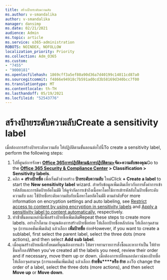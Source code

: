```yaml
---
title: สร้างป้ายระดับความลับ
ms.author: v-smandalika
author: v-smandalika
manager: dansimp
ms.date: 02/21/2021
audience: Admin
ms.topic: article
ms.service: o365-administration
ROBOTS: NOINDEX, NOFOLLOW
localization_priority: Priority
ms.collection: Adm_O365
ms.custom:
- "7455"
- "9000181"
ms.openlocfilehash: 1869cff3a5ef80a90d36a7d40199c14011cd87a0
ms.sourcegitcommit: f4866e94918c7b591ad0cd3b58169d340bcc7f00
ms.translationtype: MT
ms.contentlocale: th-TH
ms.lasthandoff: 05/19/2021
ms.locfileid: "52543776"
---
```

# <a name="create-a-sensitivity-label"></a><span data-ttu-id="e714d-102">สร้างป้ายระดับความลับ</span><span class="sxs-lookup"><span data-stu-id="e714d-102">Create a sensitivity label</span></span>

<span data-ttu-id="e714d-103">เมื่อต้องการสร้างป้ายระดับความลับ ให้ปฏิบัติตามขั้นตอนต่อไปนี้</span><span class="sxs-lookup"><span data-stu-id="e714d-103">To create a sensitivity label, perform the following steps:</span></span>

1. <span data-ttu-id="e714d-104">ไปที่ศูนย์การรักษา **[Office 365การปฏิบัติตาม&การปฏิบัติตาม>](https://sip.protection.office.com/)จัด>ความลับของคุณ**</span><span class="sxs-lookup"><span data-stu-id="e714d-104">Go to the **[Office 365 Security & Compliance Center](https://sip.protection.office.com/) > Classification > Sensitivity labels**.</span></span>
2. <span data-ttu-id="e714d-105">คลิก **+ สร้างป้ายชื่อ** เพื่อเริ่มตัวช่วยสร้าง **ป้ายระดับความลับ** ใหม่</span><span class="sxs-lookup"><span data-stu-id="e714d-105">Click **+ Create a label** to start the **New sensitivity label** wizard.</span></span> <span data-ttu-id="e714d-106">สําหรับข้อมูลเพิ่มเติมเกี่ยวกับการตั้งค่าการเข้ารหัสลับและการติดป้ายอัตโนมัติ ให้ดู[](/microsoft-365/compliance/encryption-sensitivity-labels)จํากัดการเข้าถึงเนื้อหาโดยใช้การเข้ารหัสลับในป้ายชื่อระดับความลับ และ ใช้[](/microsoft-365/compliance/apply-sensitivity-label-automatically)ป้ายชื่อระดับความลับกับเนื้อหาโดยอัตโนมัติ ตามลําดับ</span><span class="sxs-lookup"><span data-stu-id="e714d-106">For more information on encryption settings and auto labeling, see [Restrict access to content by using encryption in sensitivity labels](/microsoft-365/compliance/encryption-sensitivity-labels) and [Apply a sensitivity label to content automatically](/microsoft-365/compliance/apply-sensitivity-label-automatically), respectively.</span></span>
3. <span data-ttu-id="e714d-107">ทําซ้ําขั้นตอนเหล่านี้เพื่อสร้างป้ายชื่อเพิ่มเติม</span><span class="sxs-lookup"><span data-stu-id="e714d-107">Repeat these steps to create more labels.</span></span> <span data-ttu-id="e714d-108">อย่างไรก็ตาม ถ้าคุณต้องการสร้างป้ายชื่อย่อย ให้เลือกป้ายชื่อหลักก่อน ให้เลือกจุดสามจุด (การแอคชันเพิ่มเติม) แล้วเลือก **เพิ่มป้ายชื่อ** ย่อย</span><span class="sxs-lookup"><span data-stu-id="e714d-108">However, if you want to create a sublabel, first select the parent label, select the three dots (more actions), and then select **Add sub label**.</span></span>
4. <span data-ttu-id="e714d-109">เมื่อคุณสร้างป้ายผนึกทั้งหมดที่คุณต้องการแล้ว ให้ตรวจทานรายการสั่งซื้อและหากจําเป็น ให้ย้ายขึ้นหรือลง</span><span class="sxs-lookup"><span data-stu-id="e714d-109">When you've created all the labels you need, review their order and if necessary, move them up or down.</span></span> <span data-ttu-id="e714d-110">เมื่อต้องการเปลี่ยนลอปดาวน์ของป้ายชื่อ ให้เลือกจุดสามจุด (การแอคชันเพิ่มเติม) แล้วเลือก **ย้ายขึ้น\*\*\*\*หรือ ย้าย** ลง</span><span class="sxs-lookup"><span data-stu-id="e714d-110">To change the order of a label, select the three dots (more actions), and then select **Move up** or **Move down**.</span></span> 
